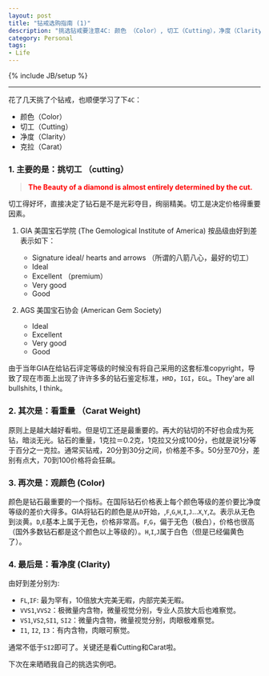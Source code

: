 ```yaml
---
layout: post
title: "钻戒选购指南 (1)"
description: "挑选钻戒要注意4C: 颜色 （Color）, 切工（Cutting），净度（Clarity），克拉（Carat）。"
category: Personal
tags:
- Life
---
```

{% include JB/setup %}

------------

花了几天挑了个钻戒，也顺便学习了下`4C`： 

- 颜色（Color）
- 切工（Cutting）
- 净度（Clarity）
- 克拉（Carat）

### 1. 主要的是：挑切工 （cutting）

> <font color='red'>**The Beauty of a diamond is almost entirely determined by the cut.**</font>

切工得好坏，直接决定了钻石是不是光彩夺目，绚丽精美。切工是决定价格得重要因素。

1. GIA 美国宝石学院 (The Gemological Institute of America) 按品级由好到差表示如下：

	- Signature ideal/ hearts and arrows （所谓的八箭八心，最好的切工）  
	- Ideal  
	- Excellent （premium）  
	- Very good  
	- Good  

2. AGS 美国宝石协会 (American Gem Society)
	- Ideal
	- Excellent
	- Very good
	- Good

由于当年GIA在给钻石评定等级的时候没有将自己采用的这套标准copyright，导致了现在市面上出现了许许多多的钻石鉴定标准，`HRD`，`IGI`，`EGL`。They'are all bullshits, I think。

### 2. 其次是：看重量 （Carat Weight)

原则上是越大越好看啦。但是切工还是最重要的。再大的钻切的不好也会成为死钻，暗淡无光。钻石的重量，1克拉＝0.2克，1克拉又分成100分，也就是说1分等于百分之一克拉。通常买钻戒，20分到30分之间，价格差不多。50分至70分，差别有点大，70到100价格将会狂飙。

### 3. 再次是：观颜色 (Color)

颜色是钻石最重要的一个指标。在国际钻石价格表上每个颜色等级的差价要比净度等级的差价大得多。GIA将钻石的颜色是从`D`开始，,`F`,`G`,`H`,`I`,`J`…`X`,`Y`,`Z`。表示从无色到淡黄。`D`,`E`基本上属于无色，价格非常高。`F`,`G`，偏于无色（极白），价格也很高（国外多数钻石都是这个颜色以上等级的）。`H`,`I`,`J`属于白色（但是已经偏黄色了）。

### 4. 最后是：看净度 (Clarity)

由好到差分别为:

- `FL`,`IF`: 最为罕有，10倍放大完美无暇，内部完美无暇。
- `VVS1`,`VVS2`：极微量内含物，微量视觉分别，专业人员放大后也难察觉。  
- `VS1`,`VS2`,`SI1`, `SI2`：微量内含物，微量视觉分别，肉眼极难察觉。
- `I1`, `I2`, `I3`：有内含物，肉眼可察觉。

通常不低于`SI2`即可了。关键还是看Cutting和Carat啦。

下次在来晒晒我自己的挑选实例吧。
